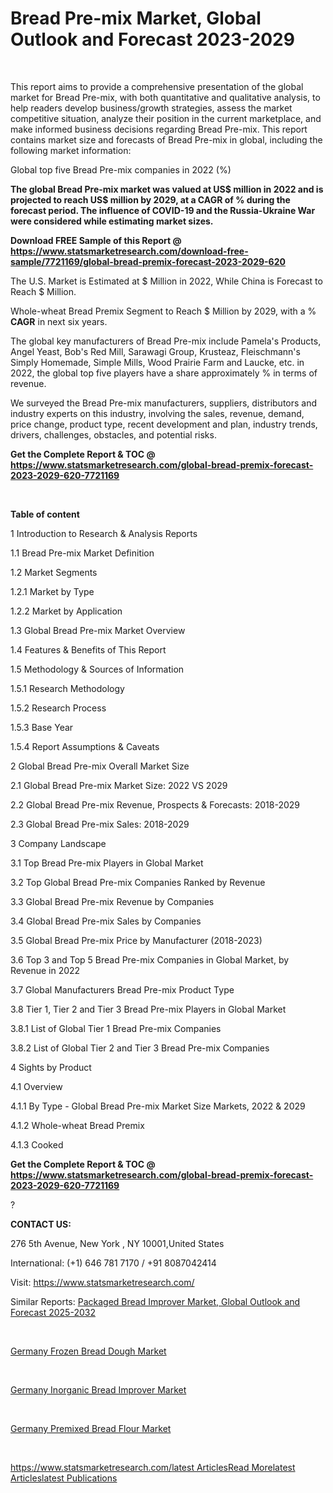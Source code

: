 <h1>Bread Pre-mix Market, Global Outlook and Forecast 2023-2029</h1><br/><p>This report aims to provide a comprehensive presentation of the global market for Bread Pre-mix, with both quantitative and qualitative analysis, to help readers develop business/growth strategies, assess the market competitive situation, analyze their position in the current marketplace, and make informed business decisions regarding Bread Pre-mix. This report contains market size and forecasts of Bread Pre-mix in global, including the following market information:</p>
 
 
 
 <p>Global top five Bread Pre-mix companies in 2022 (%)</p>
 
 
 
 <p><strong>The global Bread Pre-mix market was valued at US$ million in 2022 and is projected to reach US$ million by 2029, at a <strong>CAGR</strong> of % during the forecast period. The influence of COVID-19 and the Russia-Ukraine War were considered while estimating market sizes.</strong></p>
 
 
 
 <p><strong>Download FREE Sample of this Report @ <a href="https://www.statsmarketresearch.com/download-free-sample/7721169/global-bread-premix-forecast-2023-2029-620">https://www.statsmarketresearch.com/download-free-sample/7721169/global-bread-premix-forecast-2023-2029-620</a></strong></p>
 
 
 
 <p>The U.S. Market is Estimated at $ Million in 2022, While China is Forecast to Reach $ Million.</p>
 
 
 
 <p>Whole-wheat Bread Premix Segment to Reach $ Million by 2029, with a % <strong>CAGR</strong> in next six years.</p>
 
 
 
 <p>The global key manufacturers of Bread Pre-mix include Pamela&#39;s Products, Angel Yeast, Bob&#39;s Red Mill, Sarawagi Group, Krusteaz, Fleischmann&#39;s Simply Homemade, Simple Mills, Wood Prairie Farm and Laucke, etc. in 2022, the global top five players have a share approximately % in terms of revenue.</p>
 
 
 
 <p>We surveyed the Bread Pre-mix manufacturers, suppliers, distributors and industry experts on this industry, involving the sales, revenue, demand, price change, product type, recent development and plan, industry trends, drivers, challenges, obstacles, and potential risks.</p>
 
 
 
 <div><b>Get the Complete Report & TOC @ <a href="https://www.statsmarketresearch.com/global-bread-premix-forecast-2023-2029-620-7721169">https://www.statsmarketresearch.com/global-bread-premix-forecast-2023-2029-620-7721169</a></b></div>
 
 
 
 <p><br />
 
 <b>Table of content</b></p>
 
 
 
 <p>1 Introduction to Research & Analysis Reports<br />
 
 1.1 Bread Pre-mix Market Definition<br />
 
 1.2 Market Segments<br />
 
 1.2.1 Market by Type<br />
 
 1.2.2 Market by Application<br />
 
 1.3 Global Bread Pre-mix Market Overview<br />
 
 1.4 Features & Benefits of This Report<br />
 
 1.5 Methodology & Sources of Information<br />
 
 1.5.1 Research Methodology<br />
 
 1.5.2 Research Process<br />
 
 1.5.3 Base Year<br />
 
 1.5.4 Report Assumptions & Caveats<br />
 
 2 Global Bread Pre-mix Overall Market Size<br />
 
 2.1 Global Bread Pre-mix Market Size: 2022 VS 2029<br />
 
 2.2 Global Bread Pre-mix Revenue, Prospects & Forecasts: 2018-2029<br />
 
 2.3 Global Bread Pre-mix Sales: 2018-2029<br />
 
 3 Company Landscape<br />
 
 3.1 Top Bread Pre-mix Players in Global Market<br />
 
 3.2 Top Global Bread Pre-mix Companies Ranked by Revenue<br />
 
 3.3 Global Bread Pre-mix Revenue by Companies<br />
 
 3.4 Global Bread Pre-mix Sales by Companies<br />
 
 3.5 Global Bread Pre-mix Price by Manufacturer (2018-2023)<br />
 
 3.6 Top 3 and Top 5 Bread Pre-mix Companies in Global Market, by Revenue in 2022<br />
 
 3.7 Global Manufacturers Bread Pre-mix Product Type<br />
 
 3.8 Tier 1, Tier 2 and Tier 3 Bread Pre-mix Players in Global Market<br />
 
 3.8.1 List of Global Tier 1 Bread Pre-mix Companies<br />
 
 3.8.2 List of Global Tier 2 and Tier 3 Bread Pre-mix Companies<br />
 
 4 Sights by Product<br />
 
 4.1 Overview<br />
 
 4.1.1 By Type - Global Bread Pre-mix Market Size Markets, 2022 & 2029<br />
 
 4.1.2 Whole-wheat Bread Premix<br />
 
 4.1.3 Cooked</p>
 
 
 
 <div><b>Get the Complete Report & TOC @ <a href="https://www.statsmarketresearch.com/global-bread-premix-forecast-2023-2029-620-7721169">https://www.statsmarketresearch.com/global-bread-premix-forecast-2023-2029-620-7721169</a></b></div>
 
 
 
 <p>? </p>
 
 
 
 <p><b>CONTACT US:</b><br />
 
 276 5th Avenue, New York , NY 10001,United States<br />
 
 International: (+1) 646 781 7170 / +91 8087042414<br />
 
 Visit: <a href="https://www.statsmarketresearch.com/">https://www.statsmarketresearch.com/</a><br />
 
 Similar Reports: <a href="https://www.statsmarketresearch.com/global-bread-premix-forecast-2023-2029-620-7721169">Packaged Bread Improver Market, Global Outlook and Forecast 2025-2032</a><br />
 
 <br />
 
 <a href="https://www.statsmarketresearch.com/global-bread-premix-forecast-2023-2029-620-7721169">Germany Frozen Bread Dough Market</a><br />
 
 <br />
 
 <a href="https://www.statsmarketresearch.com/global-bread-premix-forecast-2023-2029-620-7721169">Germany Inorganic Bread Improver Market</a><br />
 
 <br />
 
 <a href="https://www.statsmarketresearch.com/global-bread-premix-forecast-2023-2029-620-7721169">Germany Premixed Bread Flour Market</a><br />
 
 <br />
 
 <a href="https://gyeongbokgung.com">https://www.statsmarketresearch.com/</a><a href="https://hallyeomaritime.com">latest Articles</a><a href="https://jingwansa.com">Read More</a><a href="https://nguoiviet.jp/">latest Articles</a><a href="https://www.intelmarketresearch.com/">latest Publications</a></p>
